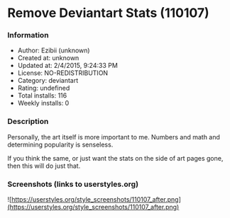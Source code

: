 # Remove Deviantart Stats (110107)

### Information
- Author: Ezibii (unknown)
- Created at: unknown
- Updated at: 2/4/2015, 9:24:33 PM
- License: NO-REDISTRIBUTION
- Category: deviantart
- Rating: undefined
- Total installs: 116
- Weekly installs: 0


### Description
Personally, the art itself is more important to me. Numbers and math and determining popularity is senseless.

If you think the same, or just want the stats on the side of art pages gone, then this will do just that.


### Screenshots (links to userstyles.org)
![https://userstyles.org/style_screenshots/110107_after.png](https://userstyles.org/style_screenshots/110107_after.png)


